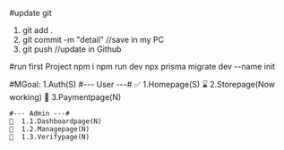 #update git
1. git add .
2. git commit -m "detail" //save in my PC
3. git push //update in Github

#run first Project
npm i 
npm run dev
npx prisma migrate dev --name init

#MGoal:
    1.Auth(S)
    #--- User ---#
    ✅  1.Homepage(S)
    ⌛  2.Storepage(Now working)
    🚫  3.Paymentpage(N)

    #--- Admin ---#
    🚫  1.1.Dashboardpage(N)
    🚫  1.2.Managepage(N)
    🚫  1.3.Verifypage(N)